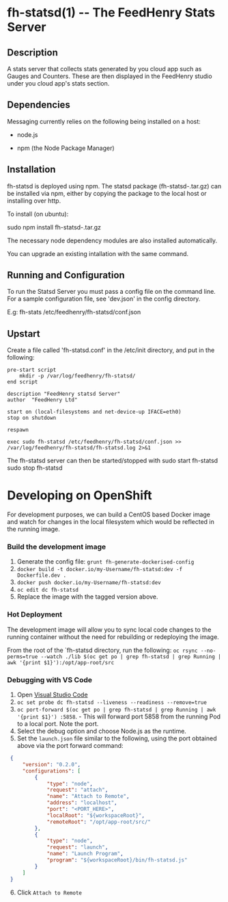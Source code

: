 fh-statsd(1) -- The FeedHenry Stats Server
====================================================

## Description

A stats server that collects stats generated by you cloud app such as Gauges and Counters. These are then displayed in the FeedHenry studio under you cloud app's stats section.

## Dependencies

Messaging currently relies on the following being installed on a host:

* node.js

* npm (the Node Package Manager)

## Installation

fh-statsd is deployed using npm. The statsd package (fh-statsd-<version>.tar.gz) can be installed via npm, either by copying the package to the local host or installing over http.

To install (on ubuntu):

sudo npm install fh-statsd-<version>.tar.gz

The necessary node dependency modules are also installed automatically.

You can upgrade an existing intallation with the same command.    

## Running and Configuration  

To run the Statsd Server you must pass a config file on the command line. For a sample configuration file, see 'dev.json' in the config directory.

E.g:
fh-stats /etc/feedhenry/fh-statsd/conf.json

## Upstart

Create a file called 'fh-statsd.conf' in the /etc/init directory, and put in the following:

    pre-start script
        mkdir -p /var/log/feedhenry/fh-statsd/
    end script

    description "FeedHenry statsd Server"
    author  "FeedHenry Ltd"

    start on (local-filesystems and net-device-up IFACE=eth0)
    stop on shutdown

    respawn

    exec sudo fh-statsd /etc/feedhenry/fh-statsd/conf.json >> /var/log/feedhenry/fh-statsd/fh-statsd.log 2>&1

The fh-statsd server can then be started/stopped with
    sudo start fh-statsd
    sudo stop fh-statsd

# Developing on OpenShift
For development purposes, we can build a CentOS based Docker image and watch for changes in the local filesystem which would be reflected in the running image.

### Build the development image
1. Generate the config file: `grunt fh-generate-dockerised-config`
2. `docker build -t docker.io/my-Username/fh-statsd:dev -f Dockerfile.dev .`
3. `docker push docker.io/my-Username/fh-statsd:dev`
4. `oc edit dc fh-statsd`
5. Replace the image with the tagged version above.

### Hot Deployment

The development image will allow you to sync local code changes to the running container without the need for rebuilding or redeploying the image.

From the root of the `fh-statsd directory, run the following:
```oc rsync --no-perms=true --watch ./lib $(oc get po | grep fh-statsd | grep Running | awk '{print $1}'):/opt/app-root/src ```

### Debugging with VS Code

1. Open [Visual Studio Code](https://code.visualstudio.com/)
2. `oc set probe dc fh-statsd --liveness --readiness --remove=true`
3. `oc port-forward $(oc get po | grep fh-statsd | grep Running | awk '{print $1}') :5858`. - This will forward port 5858 from the running Pod to a local port. Note the port.
4. Select the debug option and choose Node.js as the runtime.
5. Set the `launch.json` file similar to the following, using the port obtained above via the port forward command:

```json
 {
     "version": "0.2.0",
     "configurations": [
         {
             "type": "node",
             "request": "attach",
             "name": "Attach to Remote",
             "address": "localhost",
             "port": "<PORT_HERE>",
             "localRoot": "${workspaceRoot}",
             "remoteRoot": "/opt/app-root/src/"
         },
         {
             "type": "node",
             "request": "launch",
             "name": "Launch Program",
             "program": "${workspaceRoot}/bin/fh-statsd.js"
         }
     ]
 }
 ```
6. Click `Attach to Remote`
